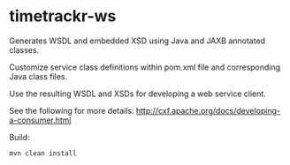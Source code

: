timetrackr-ws
=============

Generates WSDL and embedded XSD using Java and JAXB annotated classes.

Customize service class definitions within pom.xml file and corresponding Java class files.

Use the resulting WSDL and XSDs for developing a web service client.

See the following for more details: http://cxf.apache.org/docs/developing-a-consumer.html

Build:

<code>mvn clean install</code>
